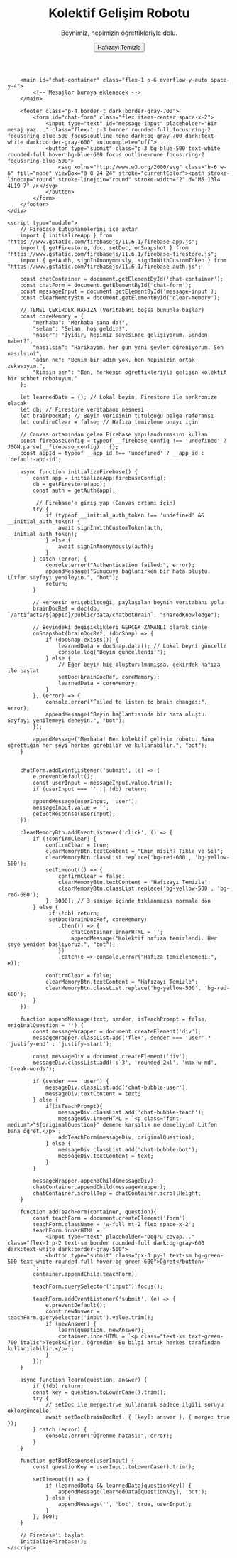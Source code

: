 <!DOCTYPE html>
<html lang="tr">
<head>
    <meta charset="UTF-8">
    <meta name="viewport" content="width=device-width, initial-scale=1.0">
    <title>Kolektif Gelişim Robotu</title>
    <script src="https://cdn.tailwindcss.com"></script>
    <link href="https://fonts.googleapis.com/css2?family=Inter:wght@400;500;600;700&display=swap" rel="stylesheet">
    <style>
        body { font-family: 'Inter', sans-serif; }
        #chat-container::-webkit-scrollbar { width: 8px; }
        #chat-container::-webkit-scrollbar-track { background: #f1f5f9; }
        #chat-container::-webkit-scrollbar-thumb { background: #94a3b8; border-radius: 4px; }
        .chat-bubble-user { background-color: #3b82f6; color: white; }
        .chat-bubble-bot { background-color: #e5e7eb; color: #1f2937; }
        .chat-bubble-teach { background-color: #fef9c3; border-left: 4px solid #f59e0b; }
    </style>
</head>
<body class="bg-gray-100 dark:bg-gray-900">
    <div class="flex flex-col h-screen max-w-3xl mx-auto bg-white dark:bg-gray-800 shadow-2xl">
        <header class="p-4 border-b dark:border-gray-700 flex justify-between items-center">
            <div>
                <h1 class="text-2xl font-bold text-gray-800 dark:text-white">Kolektif Gelişim Robotu</h1>
                <p class="text-sm text-gray-500 dark:text-gray-400">Beynimiz, hepimizin öğrettikleriyle dolu.</p>
            </div>
            <button id="clear-memory" class="px-3 py-2 text-xs font-medium text-white bg-red-600 rounded-lg hover:bg-red-700 transition-all">Hafızayı Temizle</button>
        </header>

        <main id="chat-container" class="flex-1 p-6 overflow-y-auto space-y-4">
            <!-- Mesajlar buraya eklenecek -->
        </main>

        <footer class="p-4 border-t dark:border-gray-700">
            <form id="chat-form" class="flex items-center space-x-2">
                <input type="text" id="message-input" placeholder="Bir mesaj yaz..." class="flex-1 p-3 border rounded-full focus:ring-2 focus:ring-blue-500 focus:outline-none dark:bg-gray-700 dark:text-white dark:border-gray-600" autocomplete="off">
                <button type="submit" class="p-3 bg-blue-500 text-white rounded-full hover:bg-blue-600 focus:outline-none focus:ring-2 focus:ring-blue-500">
                    <svg xmlns="http://www.w3.org/2000/svg" class="h-6 w-6" fill="none" viewBox="0 0 24 24" stroke="currentColor"><path stroke-linecap="round" stroke-linejoin="round" stroke-width="2" d="M5 13l4 4L19 7" /></svg>
                </button>
            </form>
        </footer>
    </div>

    <script type="module">
        // Firebase kütüphanelerini içe aktar
        import { initializeApp } from "https://www.gstatic.com/firebasejs/11.6.1/firebase-app.js";
        import { getFirestore, doc, setDoc, onSnapshot } from "https://www.gstatic.com/firebasejs/11.6.1/firebase-firestore.js";
        import { getAuth, signInAnonymously, signInWithCustomToken } from "https://www.gstatic.com/firebasejs/11.6.1/firebase-auth.js";

        const chatContainer = document.getElementById('chat-container');
        const chatForm = document.getElementById('chat-form');
        const messageInput = document.getElementById('message-input');
        const clearMemoryBtn = document.getElementById('clear-memory');

        // TEMEL ÇEKİRDEK HAFIZA (Veritabanı boşsa bununla başlar)
        const coreMemory = {
            "merhaba": "Merhaba sana da!",
            "selam": "Selam, hoş geldin!",
            "naber": "İyidir, hepimiz sayesinde gelişiyorum. Senden naber?",
            "nasılsın": "Harikayım, her gün yeni şeyler öğreniyorum. Sen nasılsın?",
            "adın ne": "Benim bir adım yok, ben hepimizin ortak zekasıyım.",
            "kimsin sen": "Ben, herkesin öğrettikleriyle gelişen kolektif bir sohbet robotuyum."
        };

        let learnedData = {}; // Lokal beyin, Firestore ile senkronize olacak
        let db; // Firestore veritabanı nesnesi
        let brainDocRef; // Beyin verisinin tutulduğu belge referansı
        let confirmClear = false; // Hafıza temizleme onayı için

        // Canvas ortamından gelen Firebase yapılandırmasını kullan
        const firebaseConfig = typeof __firebase_config !== 'undefined' ? JSON.parse(__firebase_config) : {};
        const appId = typeof __app_id !== 'undefined' ? __app_id : 'default-app-id';

        async function initializeFirebase() {
            const app = initializeApp(firebaseConfig);
            db = getFirestore(app);
            const auth = getAuth(app);

             // Firebase'e giriş yap (Canvas ortamı için)
            try {
                if (typeof __initial_auth_token !== 'undefined' && __initial_auth_token) {
                    await signInWithCustomToken(auth, __initial_auth_token);
                } else {
                    await signInAnonymously(auth);
                }
            } catch (error) {
                console.error("Authentication failed:", error);
                appendMessage("Sunucuya bağlanırken bir hata oluştu. Lütfen sayfayı yenileyin.", "bot");
                return;
            }

            // Herkesin erişebileceği, paylaşılan beynin veritabanı yolu
            brainDocRef = doc(db, `/artifacts/${appId}/public/data/chatbotBrain`, "sharedKnowledge");
            
            // Beyindeki değişiklikleri GERÇEK ZAMANLI olarak dinle
            onSnapshot(brainDocRef, (docSnap) => {
                if (docSnap.exists()) {
                    learnedData = docSnap.data(); // Lokal beyni güncelle
                    console.log("Beyin güncellendi!");
                } else {
                    // Eğer beyin hiç oluşturulmamışsa, çekirdek hafıza ile başlat
                    setDoc(brainDocRef, coreMemory);
                    learnedData = coreMemory;
                }
            }, (error) => {
                console.error("Failed to listen to brain changes:", error);
                appendMessage("Beyin bağlantısında bir hata oluştu. Sayfayı yenilemeyi deneyin.", "bot");
            });

            appendMessage("Merhaba! Ben kolektif gelişim robotu. Bana öğrettiğin her şeyi herkes görebilir ve kullanabilir.", "bot");
        }


        chatForm.addEventListener('submit', (e) => {
            e.preventDefault();
            const userInput = messageInput.value.trim();
            if (userInput === '' || !db) return;

            appendMessage(userInput, 'user');
            messageInput.value = '';
            getBotResponse(userInput);
        });

        clearMemoryBtn.addEventListener('click', () => {
            if (!confirmClear) {
                confirmClear = true;
                clearMemoryBtn.textContent = "Emin misin? Tıkla ve Sil";
                clearMemoryBtn.classList.replace('bg-red-600', 'bg-yellow-500');
                setTimeout(() => {
                    confirmClear = false;
                    clearMemoryBtn.textContent = "Hafızayı Temizle";
                    clearMemoryBtn.classList.replace('bg-yellow-500', 'bg-red-600');
                }, 3000); // 3 saniye içinde tıklanmazsa normale dön
            } else {
                 if (!db) return;
                 setDoc(brainDocRef, coreMemory)
                    .then(() => {
                        chatContainer.innerHTML = '';
                        appendMessage("Kolektif hafıza temizlendi. Her şeye yeniden başlıyoruz.", "bot");
                    })
                    .catch(e => console.error("Hafıza temizlenemedi:", e));
                 
                confirmClear = false;
                clearMemoryBtn.textContent = "Hafızayı Temizle";
                clearMemoryBtn.classList.replace('bg-yellow-500', 'bg-red-600');
            }
        });

        function appendMessage(text, sender, isTeachPrompt = false, originalQuestion = '') {
            const messageWrapper = document.createElement('div');
            messageWrapper.classList.add('flex', sender === 'user' ? 'justify-end' : 'justify-start');
            
            const messageDiv = document.createElement('div');
            messageDiv.classList.add('p-3', 'rounded-2xl', 'max-w-md', 'break-words');
            
            if (sender === 'user') {
                messageDiv.classList.add('chat-bubble-user');
                messageDiv.textContent = text;
            } else {
                if(isTeachPrompt){
                    messageDiv.classList.add('chat-bubble-teach');
                    messageDiv.innerHTML = `<p class="font-medium">"${originalQuestion}" demene karşılık ne demeliyim? Lütfen bana öğret.</p>`;
                    addTeachForm(messageDiv, originalQuestion);
                } else {
                    messageDiv.classList.add('chat-bubble-bot');
                    messageDiv.textContent = text;
                }
            }

            messageWrapper.appendChild(messageDiv);
            chatContainer.appendChild(messageWrapper);
            chatContainer.scrollTop = chatContainer.scrollHeight;
        }

        function addTeachForm(container, question){
            const teachForm = document.createElement('form');
            teachForm.className = 'w-full mt-2 flex space-x-2';
            teachForm.innerHTML = `
                <input type="text" placeholder="Doğru cevap..." class="flex-1 p-2 text-sm border rounded-full dark:bg-gray-600 dark:text-white dark:border-gray-500">
                <button type="submit" class="px-3 py-1 text-sm bg-green-500 text-white rounded-full hover:bg-green-600">Öğret</button>
            `;
            container.appendChild(teachForm);
            
            teachForm.querySelector('input').focus();

            teachForm.addEventListener('submit', (e) => {
                e.preventDefault();
                const newAnswer = teachForm.querySelector('input').value.trim();
                if (newAnswer) {
                    learn(question, newAnswer);
                    container.innerHTML = `<p class="text-xs text-green-700 italic">Teşekkürler, öğrendim! Bu bilgi artık herkes tarafından kullanılabilir.</p>`;
                }
            });
        }
        
        async function learn(question, answer) {
            if (!db) return;
            const key = question.toLowerCase().trim();
            try {
                // setDoc ile merge:true kullanarak sadece ilgili soruyu ekle/güncelle
                await setDoc(brainDocRef, { [key]: answer }, { merge: true });
            } catch (error) {
                console.error("Öğrenme hatası:", error);
            }
        }

        function getBotResponse(userInput) {
            const questionKey = userInput.toLowerCase().trim();
            
            setTimeout(() => {
                if (learnedData && learnedData[questionKey]) {
                    appendMessage(learnedData[questionKey], 'bot');
                } else {
                    appendMessage('', 'bot', true, userInput);
                }
            }, 500);
        }

        // Firebase'i başlat
        initializeFirebase();
    </script>
</body>
</html>

